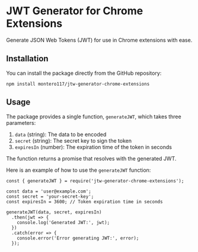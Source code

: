 # JWT Generator for Chrome Extensions

Generate JSON Web Tokens (JWT) for use in Chrome extensions with ease.


## Installation

You can install the package directly from the GitHub repository:

```
npm install montero117/jtw-generator-chrome-extensions
```

## Usage

The package provides a single function, `generateJWT`, which takes three parameters:

1. `data` (string): The data to be encoded
2. `secret` (string): The secret key to sign the token
3. `expiresIn` (number): The expiration time of the token in seconds

The function returns a promise that resolves with the generated JWT.

Here is an example of how to use the `generateJWT` function:

```
const { generateJWT } = require('jtw-generator-chrome-extensions');

const data = 'user@example.com';
const secret = 'your-secret-key';
const expiresIn = 3600; // Token expiration time in seconds

generateJWT(data, secret, expiresIn)
  .then(jwt => {
    console.log('Generated JWT:', jwt);
  })
  .catch(error => {
    console.error('Error generating JWT:', error);
  });
```
